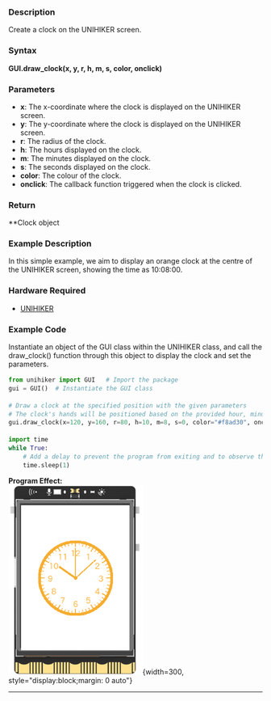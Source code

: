 ### **Description**
Create a clock on the UNIHIKER screen.  

### **Syntax**
**GUI.draw_clock(x, y, r, h, m, s, color, onclick)**  

### **Parameters**
- **x**:  The x-coordinate where the clock is displayed on the UNIHIKER screen.  
- **y**:  The y-coordinate where the clock is displayed on the UNIHIKER screen.  
- **r**:  The radius of the clock.  
- **h**:  The hours displayed on the clock.  
- **m**:  The minutes displayed on the clock.  
- **s**:  The seconds displayed on the clock.  
- **color**:  The colour of the clock.  
- **onclick**:  The callback function triggered when the clock is clicked.  
### **Return**
**Clock object
### **Example Description**
In this simple example, we aim to display an orange clock at the centre of the UNIHIKER screen, showing the time as 10:08:00.
### **Hardware Required**

- [UNIHIKER](https://www.dfrobot.com/product-2691.html)  

### **Example Code**
Instantiate an object of the GUI class within the UNIHIKER class, and call the draw_clock() function through this object to display the clock and set the parameters.
```python
from unihiker import GUI   # Import the package
gui = GUI()  # Instantiate the GUI class

# Draw a clock at the specified position with the given parameters
# The clock's hands will be positioned based on the provided hour, minute, and second values
gui.draw_clock(x=120, y=160, r=80, h=10, m=8, s=0, color="#f8ad30", onclick=lambda: print("clock clicked"))

import time
while True:
    # Add a delay to prevent the program from exiting and to observe the effects
    time.sleep(1)
```
**Program Effect:**  
![image.png](img/5.draw_clock()/1718941137575-c3c07ae6-0d6e-4118-b825-50c3c4918bde.png){width=300, style="display:block;margin: 0 auto"}  

---  


